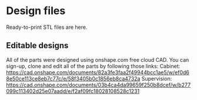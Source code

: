# Design files
Ready-to-print STL files are here. 

## Editable designs
All of the parts were designed using onshape.com free cloud CAD. You can sign-up, clone and edit all of the parts by following those links:
Cabinet: https://cad.onshape.com/documents/82a3fe3faa2f49944bcc1ae5/w/ef0d68e50ce113ce8eb7c77c/e/58f3405b0c1856eb8ca4732a
Supervision: https://cad.onshape.com/documents/03b4ca4da99659f250b8dcef/w/b277099c113402d25e07aadd/e/f2af09fc18028108528c1231